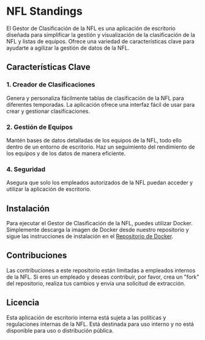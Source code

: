 # NFL Standings

El Gestor de Clasificación de la NFL es una aplicación de escritorio diseñada para simplificar la gestión y visualización de la clasificación de la NFL y listas de equipos.  Ofrece una variedad de características clave para ayudarte a agilizar la gestión de datos de la NFL.

## Características Clave

### 1. Creador de Clasificaciones

Genera y personaliza fácilmente tablas de clasificación de la NFL para diferentes temporadas. La aplicación ofrece una interfaz fácil de usar para crear y gestionar clasificaciones.

### 2. Gestión de Equipos

Mantén bases de datos detalladas de los equipos de la NFL, todo ello dentro de un entorno de escritorio. Haz un seguimiento del rendimiento de los equipos y de los datos de manera eficiente.

### 4. Seguridad

Asegura que solo los empleados autorizados de la NFL puedan acceder y utilizar la aplicación de escritorio.

## Instalación

Para ejecutar el Gestor de Clasificación de la NFL, puedes utilizar Docker. Simplemente descarga la imagen de Docker desde nuestro repositorio y sigue las instrucciones de instalación en el [Repositorio de Docker](enlace-al-repositorio-de-docker).

## Contribuciones

Las contribuciones a este repositorio están limitadas a empleados internos de la NFL. Si eres un empleado y deseas contribuir, por favor, crea un "fork" del repositorio, realiza tus cambios y envía una solicitud de extracción.

## Licencia

Esta aplicación de escritorio interna está sujeta a las políticas y regulaciones internas de la NFL. Está destinada para uso interno y no está disponible para uso o distribución pública.
